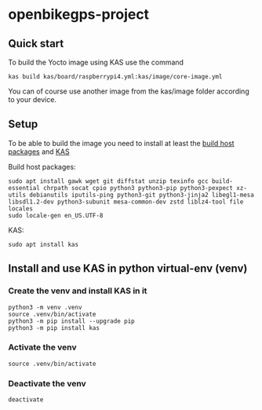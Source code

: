 # openbikegps-project

## Quick start

To build the Yocto image using KAS use the command
```
kas build kas/board/raspberrypi4.yml:kas/image/core-image.yml
```
You can of course use another image from the kas/image folder according to your device.

## Setup

To be able to build the image you need to install at least the [build host packages](https://docs.yoctoproject.org/brief-yoctoprojectqs/index.html#build-host-packages) and [KAS](https://github.com/siemens/kas)

Build host packages:
```
sudo apt install gawk wget git diffstat unzip texinfo gcc build-essential chrpath socat cpio python3 python3-pip python3-pexpect xz-utils debianutils iputils-ping python3-git python3-jinja2 libegl1-mesa libsdl1.2-dev python3-subunit mesa-common-dev zstd liblz4-tool file locales
sudo locale-gen en_US.UTF-8
```

KAS:
```
sudo apt install kas
```

## Install and use KAS in python virtual-env (venv)

### Create the venv and install KAS in it
```
python3 -m venv .venv
source .venv/bin/activate
python3 -m pip install --upgrade pip
python3 -m pip install kas
```

### Activate the venv
```
source .venv/bin/activate
```

### Deactivate the venv
```
deactivate
```
